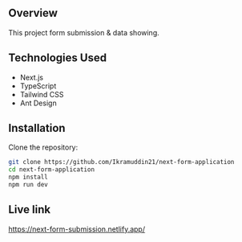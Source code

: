 ## Overview

This project form submission & data showing.

## Technologies Used

- Next.js
- TypeScript
- Tailwind CSS
- Ant Design

## Installation

Clone the repository:

```bash
git clone https://github.com/Ikramuddin21/next-form-application
cd next-form-application
npm install
npm run dev
```

## Live link

https://next-form-submission.netlify.app/
